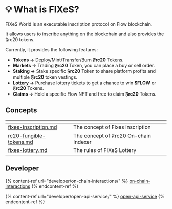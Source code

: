 # 💡 What is FIXeS?

FIXeS World is an executable inscription protocol on Flow blockchain.&#x20;

It allows users to inscribe anything on the blockchain and also provides the 𝔉rc20 tokens.

Currently, it provides the following features:

* **Tokens ->** Deploy/Mint/Transfer/Burn **𝔉rc20** Tokens.
* **Markets ->** Trading **𝔉rc20** Token, you can place a buy or sell order.
* **Staking ->** Stake specific **𝔉rc20** Token to share platform profits and multiple **𝔉rc20** token vestings.
* **Lottery ->** Purchase lottery tickets to get a chance to win **$FLOW** or  **𝔉rc20** Tokens.
* **Claims ->** Hold a specific Flow NFT and free to claim **𝔉rc20** Tokens.

## Concepts

<table data-card-size="large" data-column-title-hidden data-view="cards"><thead><tr><th data-card-target data-type="content-ref"></th><th></th></tr></thead><tbody><tr><td><a href="concepts/fixes-inscription.md">fixes-inscription.md</a></td><td>The concept of Fixes inscription</td></tr><tr><td><a href="concepts/rc20-fungible-tokens.md">rc20-fungible-tokens.md</a></td><td>The concept of 𝔉rc20 On-chain Indexer</td></tr><tr><td><a href="concepts/fixes-lottery.md">fixes-lottery.md</a></td><td>The rules of FIXeS Lottery</td></tr></tbody></table>

## Developer

{% content-ref url="developer/on-chain-interactions/" %}
[on-chain-interactions](developer/on-chain-interactions/)
{% endcontent-ref %}

{% content-ref url="developer/open-api-service/" %}
[open-api-service](developer/open-api-service/)
{% endcontent-ref %}
